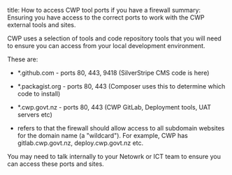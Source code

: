 title: How to access CWP tool ports if you have a firewall 
summary: Ensuring you have access to the correct ports to work with the CWP external tools and sites.

CWP uses a selection of tools and code repository tools that you will need to ensure you can access from your local development environment.

These are:

 * *.github.com - ports 80, 443, 9418 (SilverStripe CMS code is here)
 * *.packagist.org - ports 80, 443 (Composer uses this to determine which code to install)
 * *.cwp.govt.nz - ports 80, 443 (CWP GitLab, Deployment tools, UAT servers etc)

* refers to that the firewall should allow access to all subdomain websites for the domain name (a "wildcard"). 
For example, CWP has gitlab.cwp.govt.nz, deploy.cwp.govt.nz  etc.

You may need to talk internally to your Netowrk or ICT team to ensure you can access these ports and sites.